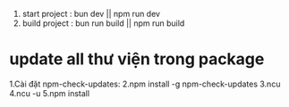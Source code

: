 1. start project : bun dev || npm run dev
2. build project : bun run build || npm run build


# update all thư viện trong package
1.Cài đặt npm-check-updates:
2.npm install -g npm-check-updates
3.ncu
4.ncu -u
5.npm install